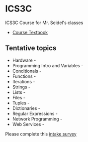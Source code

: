 ICS3C
=====

ICS3C Course for Mr. Seidel's classes

* [Course Textbook](http://www.pythonlearn.com/book.php)

Tentative topics
-------
* Hardware - 
* Programming Intro and Variables - 
* Conditionals - 
* Functions - 
* Iterations - 
* Strings - 
* Lists - 
* Files - 
* Tuples - 
* Dictionaries -
* Regular Expressions - 
* Network Programming -
* Web Services -

Please complete this [intake survey](https://www.surveymonkey.com/r/TN2JR3P)
